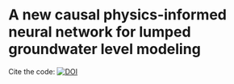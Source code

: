# A new causal physics-informed neural network for lumped groundwater level modeling

Cite the code: [![DOI](https://zenodo.org/badge/801116568.svg)](https://zenodo.org/doi/10.5281/zenodo.11199579)

